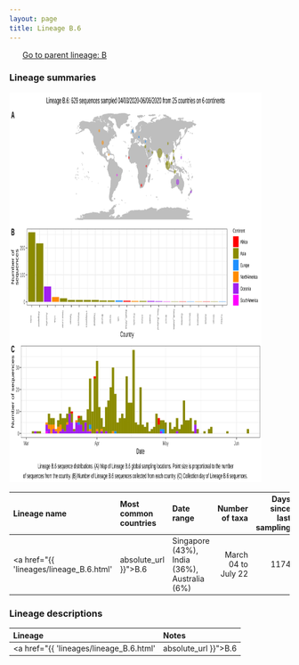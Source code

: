 ```yaml
---
layout: page
title: Lineage B.6
---
```




<p>
<ul class="actions small">
	 <a href="{{ 'lineages/lineage_B.html' | absolute_url }}" class="button special fit">Go to parent lineage: B</a>
</ul>
</p>
<h3> Lineage summaries</h3>

<img src="../assets/images/B.6.svg" alt="B.6 lineage summary figure" width="90%" height="700px" />


| Lineage name | Most common countries | Date range | Number of taxa |  Days since last sampling | Known Travel | Recall value |
|:-----|:-----|:-------|-------:|-------:|:---------|--------:|
| <a href="{{ 'lineages/lineage_B.6.html' | absolute_url }}">B.6</a> | Singapore (43%), India (36%), Australia (6%) | March 04 to July 22 | 1174 | 13 |  | 1.000 |

<h3>Lineage descriptions</h3>

| Lineage | Notes |
|:-----|:-----|
| <a href="{{ 'lineages/lineage_B.6.html' | absolute_url }}">B.6</a> | Quite a global lineage, lots of Indian and Singapore diversity. Representation from South East Asia/ North America/ Europe/ Israel/ Gambia/ Timor-leste (BS=21) |

